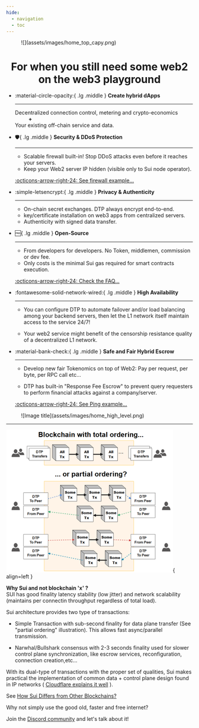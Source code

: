 ```yaml
---
hide:
  - navigation
  - toc
---
```

<figure markdown>
  ![](assets/images/home_top_capy.png)
</figure>
<h1 align="center">For when you still need some <b>web2</b> on the <b>web3</b> playground</h1>
<div class="grid cards" markdown>

-   :material-circle-opacity:{ .lg .middle } __Create hybrid dApps__

    ---

    Decentralized connection control, metering and crypto-economics<br>
    <b>&nbsp;&nbsp;&nbsp;&nbsp;&nbsp;&nbsp;&nbsp;&nbsp;&nbsp;&nbsp;&nbsp;+</b>
    <br>Your existing off-chain service and data.

-   :shield:{ .lg .middle } __Security & DDoS Protection__

    ---

    * Scalable firewall built-in! Stop DDoS attacks even before it reaches your servers.
    * Keep your Web2 server IP hidden (visible only to Sui node operator).

    [:octicons-arrow-right-24: See firewall example...](example/rpc_firewall.md)

-   :simple-letsencrypt:{ .lg .middle } __Privacy & Authenticity__

    ---

    * On-chain secret exchanges. DTP always encrypt end-to-end. 
    * key/certificate installation on web3 apps from centralized servers.
    * Authenticity with signed data transfer.

-   :free:{ .lg .middle } __Open-Source__

    ---

    * From developers for developers. No Token, middlemen, commission or dev fee.
    * Only costs is the minimal Sui gas required for smart contracts execution.
  
    [:octicons-arrow-right-24: Check the FAQ...](faq.md)

-   :fontawesome-solid-network-wired:{ .lg .middle } __High Availability__

    ---
    
    * You can configure DTP to automate failover and/or load balancing among your backend servers, then let the L1 network itself maintain access to the service 24/7!

    * Your web2 service might benefit of the censorship resistance quality of a decentralized L1 network.


-   :material-bank-check:{ .lg .middle } __Safe and Fair Hybrid Escrow__

    ---
    
    * Develop new fair Tokenomics on top of Web2: Pay per request, per byte, per RPC call etc...
    
    * DTP has built-in "Response Fee Escrow" to prevent query requesters to perform financial attacks against a company/server.

    [:octicons-arrow-right-24: See Ping example...](#)
</div>

<figure markdown>
![Image title](assets/images/home_high_level.png)
</figure>

---



![Image title](assets/images/total_vs_partial_order_small.PNG){ align=left }

<b> Why Sui and not blockchain 'x' ?</b><br>
SUI has good finality latency stability (low jitter) and network scalability (maintains per connectin throughput regardless of total load).<br>

Sui architecture provides two type of transactions:

* Simple Transaction with sub-second finality for data plane transfer (See "partial ordering" illustration). This allows fast async/parallel transmission.

* Narwhal/Bullshark consensus with 2-3 seconds finality used for slower control plane synchronization, like escrow services, reconfiguration, connection creation,etc...

With its dual-type of transactions with the proper set of qualities, Sui makes practical the implementation of common data + control plane design found in IP networks ( [Cloudflare explains it well](https://www.cloudflare.com/learning/network-layer/what-is-the-control-plane/) ).
 
See [How Sui Differs from Other Blockchains?](https://docs.sui.io/learn/sui-compared)

Why not simply use the good old, faster and free internet?

Join the [Discord community](https://discord.gg/Erb6SwsVbH) and let's talk about it!


